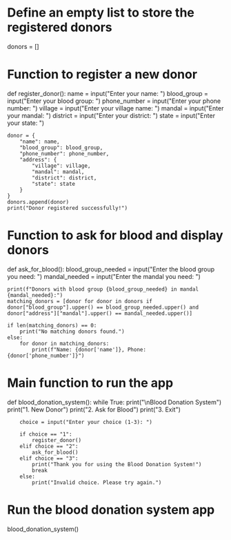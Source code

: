 # Define an empty list to store the registered donors
donors = []

# Function to register a new donor
def register_donor():
    name = input("Enter your name: ")
    blood_group = input("Enter your blood group: ")
    phone_number = input("Enter your phone number: ")
    village = input("Enter your village name: ")
    mandal = input("Enter your mandal: ")
    district = input("Enter your district: ")
    state = input("Enter your state: ")

    donor = {
        "name": name,
        "blood_group": blood_group,
        "phone_number": phone_number,
        "address": {
            "village": village,
            "mandal": mandal,
            "district": district,
            "state": state
        }
    }
    donors.append(donor)
    print("Donor registered successfully!")

# Function to ask for blood and display donors
def ask_for_blood():
    blood_group_needed = input("Enter the blood group you need: ")
    mandal_needed = input("Enter the mandal you need: ")

    print(f"Donors with blood group {blood_group_needed} in mandal {mandal_needed}:")
    matching_donors = [donor for donor in donors if donor["blood_group"].upper() == blood_group_needed.upper() and donor["address"]["mandal"].upper() == mandal_needed.upper()]

    if len(matching_donors) == 0:
        print("No matching donors found.")
    else:
        for donor in matching_donors:
            print(f"Name: {donor['name']}, Phone: {donor['phone_number']}")

# Main function to run the app
def blood_donation_system():
    while True:
        print("\nBlood Donation System")
        print("1. New Donor")
        print("2. Ask for Blood")
        print("3. Exit")

        choice = input("Enter your choice (1-3): ")

        if choice == "1":
            register_donor()
        elif choice == "2":
            ask_for_blood()
        elif choice == "3":
            print("Thank you for using the Blood Donation System!")
            break
        else:
            print("Invalid choice. Please try again.")

# Run the blood donation system app
blood_donation_system()

